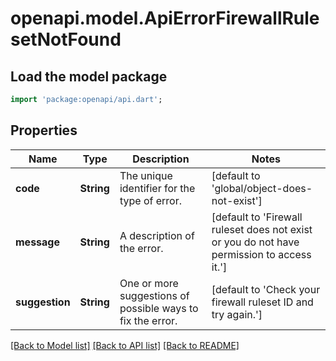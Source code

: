 # openapi.model.ApiErrorFirewallRulesetNotFound

## Load the model package
```dart
import 'package:openapi/api.dart';
```

## Properties
Name | Type | Description | Notes
------------ | ------------- | ------------- | -------------
**code** | **String** | The unique identifier for the type of error. | [default to 'global/object-does-not-exist']
**message** | **String** | A description of the error. | [default to 'Firewall ruleset does not exist or you do not have permission to access it.']
**suggestion** | **String** | One or more suggestions of possible ways to fix the error. | [default to 'Check your firewall ruleset ID and try again.']

[[Back to Model list]](../README.md#documentation-for-models) [[Back to API list]](../README.md#documentation-for-api-endpoints) [[Back to README]](../README.md)


